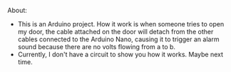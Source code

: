 About:
- This is an Arduino project. How it work is when someone tries to open my door, the cable attached on the door will detach from the other cables connected to the Arduino Nano, causing it to trigger an alarm sound because there are no volts flowing from a to b.  
- Currently, I don't have a circuit to show you how it works. Maybe next time.